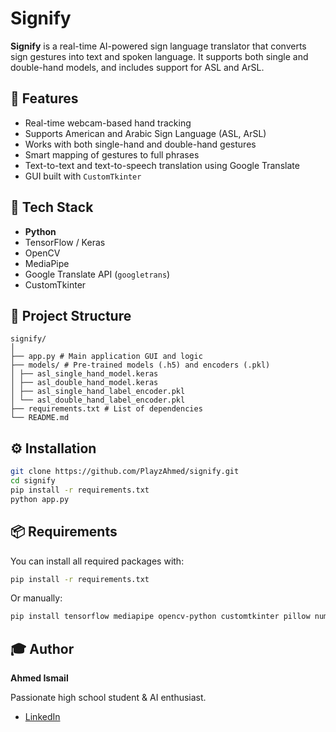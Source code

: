 # Signify
**Signify** is a real-time AI-powered sign language translator that converts sign gestures into text and spoken language. It supports both single and double-hand models, and includes support for ASL and ArSL.

## 🌟 Features

- Real-time webcam-based hand tracking
- Supports American and Arabic Sign Language (ASL, ArSL)
- Works with both single-hand and double-hand gestures
- Smart mapping of gestures to full phrases
- Text-to-text and text-to-speech translation using Google Translate
- GUI built with `CustomTkinter`

## 🧠 Tech Stack

- **Python**
- TensorFlow / Keras
- OpenCV
- MediaPipe
- Google Translate API (`googletrans`)
- CustomTkinter

## 📁 Project Structure

```
signify/
│
├── app.py # Main application GUI and logic
├── models/ # Pre-trained models (.h5) and encoders (.pkl)
│ ├── asl_single_hand_model.keras
│ ├── asl_double_hand_model.keras
│ ├── asl_single_hand_label_encoder.pkl
│ └── asl_double_hand_label_encoder.pkl
├── requirements.txt # List of dependencies
└── README.md
```


## ⚙️ Installation

```bash
git clone https://github.com/PlayzAhmed/signify.git
cd signify
pip install -r requirements.txt
python app.py
```

## 📦 Requirements

You can install all required packages with:
```bash
pip install -r requirements.txt
```
Or manually:
```bash
pip install tensorflow mediapipe opencv-python customtkinter pillow numpy scikit-learn googletrans==4.0.0rc1
```

## 🎓 Author
**Ahmed Ismail**

Passionate high school student & AI enthusiast.

- [LinkedIn](https://www.linkedin.com/in/ahmed-mohammed-853b53300/)
